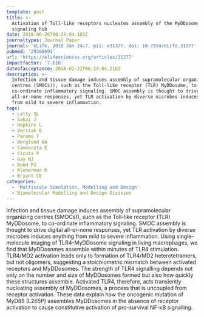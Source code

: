 ```yaml
---
template: post
title: >-
  Activation of Toll-like receptors nucleates assembly of the MyDDosome
  signaling hub
date: 2018-06-26T06:24:04.183Z
journaltypes: Journal Paper
journal: 'eLife, 2018 Jan 24;7. pii: e31377. doi: 10.7554/eLife.31377'
pubmed: '29368691'
url: 'https://elifesciences.org/articles/31377'
impactfactor: '7.616'
dateofacceptance: 2018-01-22T06:24:04.216Z
description: >-
  Infection and tissue damage induces assembly of supramolecular organizing
  centres (SMOCs)), such as the Toll-like receptor (TLR) MyDDosome, to
  co-ordinate inflammatory signaling. SMOC assembly is thought to drive digital
  all-or-none responses, yet TLR activation by diverse microbes induces anything
  from mild to severe inflammation. 
tags:
  - Latty SL
  - Sakai J
  - Hopkins L
  - Verstak B
  - Paramo T
  - Berglund NA
  - Cammarota E
  - Cicuta P
  - Gay NJ
  - Bond PJ
  - Klenerman D
  - Bryant CE
categories:
  - 'Multiscale Simulation, Modelling and Design'
  - Biomolecular Modelling and Design Division
---
```

<!--StartFragment-->

Infection and tissue damage induces assembly of supramolecular organizing centres (SMOCs)), such as the Toll-like receptor (TLR) MyDDosome, to co-ordinate inflammatory signaling. SMOC assembly is thought to drive digital all-or-none responses, yet TLR activation by diverse microbes induces anything from mild to severe inflammation. Using single-molecule imaging of TLR4-MyDDosome signaling in living macrophages, we find that MyDDosomes assemble within minutes of TLR4 stimulation. TLR4/MD2 activation leads only to formation of TLR4/MD2 heterotetramers, but not oligomers, suggesting a stoichiometric mismatch between activated receptors and MyDDosomes. The strength of TLR4 signalling depends not only on the number and size of MyDDosomes formed but also how quickly these structures assemble. Activated TLR4, therefore, acts transiently nucleating assembly of MyDDosomes, a process that is uncoupled from receptor activation. These data explain how the oncogenic mutation of MyD88 (L265P) assembles MyDDosomes in the absence of receptor activation to cause constitutive activation of pro-survival NF-κB signalling.

<!--EndFragment-->
